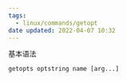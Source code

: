 ```yaml
---
tags:
  - linux/commands/getopt
date updated: 2022-04-07 10:32
---
```


基本语法

`getopts optstring name [arg...]`

